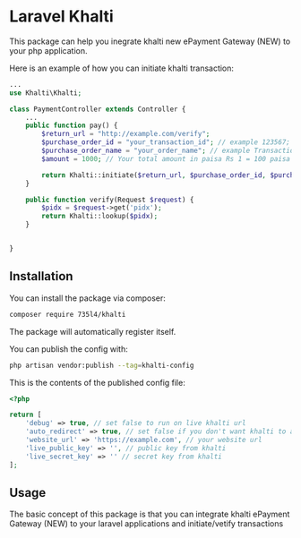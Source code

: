 # Laravel Khalti 

This package can help you inegrate khalti new ePayment Gateway (NEW) to your php application.

Here is an example of how you can initiate khalti transaction:

```php
...
use Khalti\Khalti;

class PaymentController extends Controller {
    ...
    public function pay() {
        $return_url = "http://example.com/verify";
        $purchase_order_id = "your_transaction_id"; // example 123567;
        $purchase_order_name = "your_order_name"; // example Transaction: 1234,
        $amount = 1000; // Your total amount in paisa Rs 1 = 100 paisa

        return Khalti::initiate($return_url, $purchase_order_id, $purchase_order_name,  $amount);
    }

    public function verify(Request $request) {
        $pidx = $request->get('pidx');
        return Khalti::lookup($pidx);
    }


}
```

## Installation

You can install the package via composer:

```bash
composer require 735l4/khalti
```

The package will automatically register itself.

You can publish the config with:

```bash
php artisan vendor:publish --tag=khalti-config
```


This is the contents of the published config file:
```php
<?php

return [
    'debug' => true, // set false to run on live khalti url
    'auto_redirect' => true, // set false if you don't want khalti to auto redirect
    'website_url' => 'https://example.com', // your website url
    'live_public_key' => '', // public key from khalti
    'live_secret_key' => '' // secret key from khalti
];
```



## Usage

The basic concept of this package is that you can integrate khalti ePayment Gateway (NEW) to your laravel applications and initiate/vetify transactions 